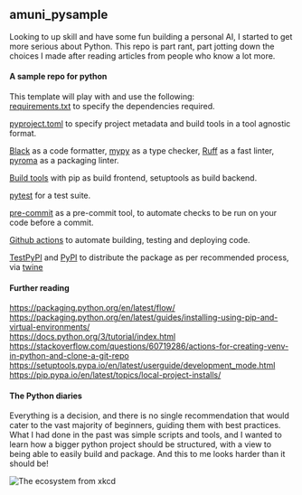 
## amuni_pysample

Looking to up skill and have some fun building a personal AI, I started to get more serious about Python. This repo is part rant, part jotting down the choices I made after reading articles from people who know a lot more.  

#### A sample repo for python

This template will play with and use the following:  
[requirements.txt](https://pip.pypa.io/en/stable/reference/requirements-file-format/) to specify the dependencies required.    

[pyproject.toml](https://pip.pypa.io/en/stable/reference/build-system/pyproject-toml/) to specify project metadata and build tools in a tool agnostic format.   

[Black](https://black.readthedocs.io/en/stable/) as a code formatter, [mypy](https://mypy.readthedocs.io/en/stable/) as a type checker, [Ruff](https://pypi.org/project/ruff/) as a fast linter, [pyroma](https://pypi.org/project/pyroma/) as a packaging linter.  

[Build tools](https://peps.python.org/pep-0517/#terminology-and-goals) with pip as build frontend, setuptools as build backend.

[pytest](https://docs.pytest.org/en/7.4.x/) for a test suite.  

[pre-commit](https://pre-commit.com/) as a pre-commit tool, to automate checks to be run on your code before a commit.

[Github actions](https://docs.github.com/en/actions) to automate building, testing and deploying code.  

[TestPyPI](https://test.pypi.org/) and [PyPI](https://pypi.org/) to distribute the package as per recommended process, via [twine](https://pypi.org/project/twine/)  


#### Further reading  

<https://packaging.python.org/en/latest/flow/>  
<https://packaging.python.org/en/latest/guides/installing-using-pip-and-virtual-environments/>  
<https://docs.python.org/3/tutorial/index.html>  
<https://stackoverflow.com/questions/60719286/actions-for-creating-venv-in-python-and-clone-a-git-repo>  
<https://setuptools.pypa.io/en/latest/userguide/development_mode.html>  
<https://pip.pypa.io/en/latest/topics/local-project-installs/>  

#### The Python diaries

Everything is a decision, and there is no single recommendation that would cater to the vast majority of beginners, guiding them with best practices. What I had done in the past was simple scripts and tools, and I wanted to learn how a bigger python project should be structured, with a view to being able to easily build and package. And this to me looks harder than it should be!

![The ecosystem from xkcd](https://m.xkcd.com/1987/)
